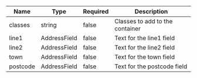 | Name     | Type         | Required | Description                     |
| -------- | ------------ | -------- | ------------------------------- |
| classes  | string       | false    | Classes to add to the container |
| line1    | AddressField | false    | Text for the line1 field        |
| line2    | AddressField | false    | Text for the line2 field        |
| town     | AddressField | false    | Text for the town field         |
| postcode | AddressField | false    | Text for the postcode field     |
